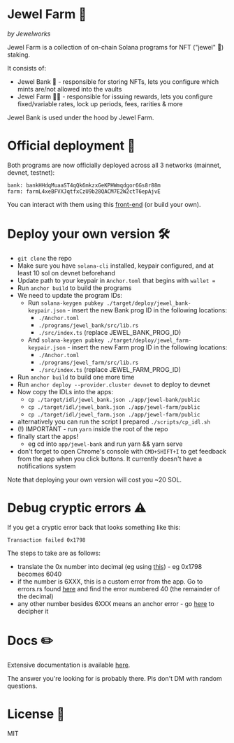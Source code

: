 # Jewel Farm 💎
_by Jewelworks_

Jewel Farm is a collection of on-chain Solana programs for NFT ("jewel" 💎) staking.

It consists of:

- Jewel Bank 🏦 - responsible for storing NFTs, lets you configure which mints are/not allowed into the vaults
- Jewel Farm 🧑‍🌾 - responsible for issuing rewards, lets you configure fixed/variable rates, lock up periods, fees, rarities & more

Jewel Bank is used under the hood by Jewel Farm.

# Official deployment 🚀

Both programs are now officially deployed across all 3 networks (mainnet, devnet, testnet):
```
bank: bankHHdqMuaaST4qQk6mkzxGeKPHWmqdgor6Gs8r88m
farm: farmL4xeBFVXJqtfxCzU9b28QACM7E2W2ctT6epAjvE
```

You can interact with them using this [front-end](https://www.jewelfarm.gg/) (or build your own).

# Deploy your own version 🛠

- `git clone` the repo 
- Make sure you have `solana-cli` installed, keypair configured, and at least 10 sol on devnet beforehand
- Update path to your keypair in `Anchor.toml` that begins with `wallet =`
- Run `anchor build` to build the programs
- We need to update the program IDs:
    - Run `solana-keygen pubkey ./target/deploy/jewel_bank-keypair.json` - insert the new Bank prog ID in the following locations:
        - `./Anchor.toml`
        - `./programs/jewel_bank/src/lib.rs`
        - `./src/index.ts` (replace JEWEL_BANK_PROG_ID)
    - And `solana-keygen pubkey ./target/deploy/jewel_farm-keypair.json` - insert the new Farm prog ID in the following locations:
        - `./Anchor.toml`
        - `./programs/jewel_farm/src/lib.rs`
        - `./src/index.ts` (replace JEWEL_FARM_PROG_ID)
- Run `anchor build` to build one more time
- Run `anchor deploy --provider.cluster devnet` to deploy to devnet
- Now copy the IDLs into the apps:
    - `cp ./target/idl/jewel_bank.json ./app/jewel-bank/public`
    - `cp ./target/idl/jewel_bank.json ./app/jewel-farm/public`
    - `cp ./target/idl/jewel_farm.json ./app/jewel-farm/public`
- alternatively you can run the script I prepared `./scripts/cp_idl.sh`
- (!) IMPORTANT - run `yarn` inside the root of the repo
- finally start the apps!
    - eg cd into `app/jewel-bank` and run yarn && yarn serve
- don't forget to open Chrome's console with `CMD+SHIFT+I` to get feedback from the app when you click buttons. It currently doesn't have a notifications system

Note that deploying your own version will cost you ~20 SOL.

# Debug cryptic errors ⚠️

If you get a cryptic error back that looks something like this: 
```
Transaction failed 0x1798
``` 
The steps to take are as follows:
- translate the 0x number into decimal (eg using [this](https://www.rapidtables.com/convert/number/hex-to-decimal.html?x=0x66)) - eg 0x1798 becomes 6040
- if the number is 6XXX, this is a custom error from the app. Go to errors.rs found [here](https://github.com/jewelworks/jewel-farm/blob/main/lib/jewel_common/src/errors.rs) and find the error numbered 40 (the remainder of the decimal)
- any other number besides 6XXX means an anchor error - go [here](https://github.com/project-serum/anchor/blob/master/lang/src/error.rs) to decipher it

# Docs ✏️

Extensive documentation is available [here](https://docs.jewelworks.gg/).

The answer you're looking for is probably there. Pls don't DM with random questions.

# License 🧾

MIT
